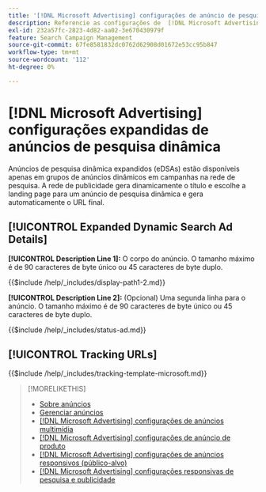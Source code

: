 ```yaml
---
title: '[!DNL Microsoft Advertising] configurações de anúncio de pesquisa dinâmica expandidas'
description: Referencie as configurações de  [!DNL Microsoft Advertising] anúncios de pesquisa dinâmica expandidos.
exl-id: 232a57fc-2823-4d82-aa02-3e670430979f
feature: Search Campaign Management
source-git-commit: 67fe8581832dc0762d62908d01672e53cc95b847
workflow-type: tm+mt
source-wordcount: '112'
ht-degree: 0%

---
```


# [!DNL Microsoft Advertising] configurações expandidas de anúncios de pesquisa dinâmica

Anúncios de pesquisa dinâmica expandidos (eDSAs) estão disponíveis apenas em grupos de anúncios dinâmicos em campanhas na rede de pesquisa. A rede de publicidade gera dinamicamente o título e escolhe a landing page para um anúncio de pesquisa dinâmica e gera automaticamente o URL final.

## [!UICONTROL Expanded Dynamic Search Ad Details]

**[!UICONTROL Description Line 1]:** O corpo do anúncio. O tamanho máximo é de 90 caracteres de byte único ou 45 caracteres de byte duplo.

<!-- **[!UICONTROL Display Path 1]**, **[!UICONTROL Display Path 2]:** -->

{{$include /help/_includes/display-path1-2.md}}

**[!UICONTROL Description Line 2]:** (Opcional) Uma segunda linha para o anúncio. O tamanho máximo é de 90 caracteres de byte único ou 45 caracteres de byte duplo.

<!-- **[!UICONTROL Status]:** -->

{{$include /help/_includes/status-ad.md}}

## [!UICONTROL Tracking URLs]

<!-- **[!UICONTROL Tracking Template URl]:** -->

{{$include /help/_includes/tracking-template-microsoft.md}}

>[!MORELIKETHIS]
>
>* [Sobre anúncios](ad-about.md)
>* [Gerenciar anúncios](ad-manage.md)
>* [[!DNL Microsoft Advertising] configurações de anúncios multimídia](ad-settings-microsoft-multimedia.md)
>* [[!DNL Microsoft Advertising] configurações de anúncio de produto](ad-settings-microsoft-product.md)
>* [[!DNL Microsoft Advertising] configurações de anúncios responsivos (público-alvo)](ad-settings-microsoft-responsive.md)
>* [[!DNL Microsoft Advertising] configurações responsivas de pesquisa e publicidade](ad-settings-microsoft-rsa.md)

